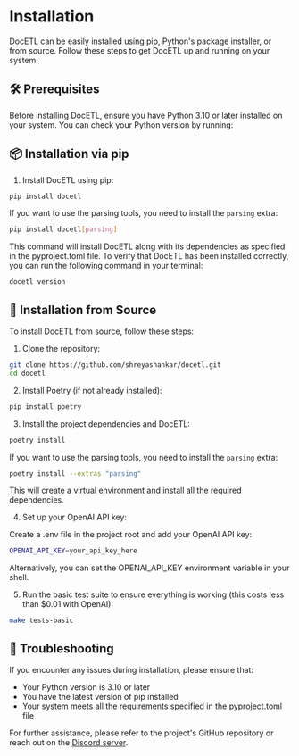 # Installation

DocETL can be easily installed using pip, Python's package installer, or from source. Follow these steps to get DocETL up and running on your system:

## 🛠️ Prerequisites

Before installing DocETL, ensure you have Python 3.10 or later installed on your system. You can check your Python version by running:

## 📦 Installation via pip

1. Install DocETL using pip:

```bash
pip install docetl
```

If you want to use the parsing tools, you need to install the `parsing` extra:

```bash
pip install docetl[parsing]
```

This command will install DocETL along with its dependencies as specified in the pyproject.toml file. To verify that DocETL has been installed correctly, you can run the following command in your terminal:

```bash
docetl version
```

## 🔧 Installation from Source

To install DocETL from source, follow these steps:

1. Clone the repository:

```bash
git clone https://github.com/shreyashankar/docetl.git
cd docetl
```

2. Install Poetry (if not already installed):

```bash
pip install poetry
```

3. Install the project dependencies and DocETL:

```bash
poetry install
```

If you want to use the parsing tools, you need to install the `parsing` extra:

```bash
poetry install --extras "parsing"
```

This will create a virtual environment and install all the required dependencies.

4. Set up your OpenAI API key:

Create a .env file in the project root and add your OpenAI API key:

```bash
OPENAI_API_KEY=your_api_key_here
```

Alternatively, you can set the OPENAI_API_KEY environment variable in your shell.

5. Run the basic test suite to ensure everything is working (this costs less than $0.01 with OpenAI):

```bash
make tests-basic
```

## 🚨 Troubleshooting

If you encounter any issues during installation, please ensure that:

- Your Python version is 3.10 or later
- You have the latest version of pip installed
- Your system meets all the requirements specified in the pyproject.toml file

For further assistance, please refer to the project's GitHub repository or reach out on the [Discord server](https://discord.gg/fHp7B2X3xx).
